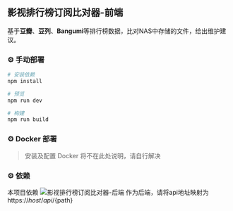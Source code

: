 <p>
<strong><h2>影视排行榜订阅比对器-前端</h2></strong>
基于<strong>豆瓣</strong>、<strong>豆列</strong>、<strong>Bangumi</strong>等排行榜数据，比对NAS中存储的文件，给出维护建议。
</p>


### ⚙️ 手动部署

```sh
# 安装依赖
npm install

# 预览
npm run dev

# 构建
npm run build
```
### ⚙️ Docker 部署

> 安装及配置 Docker 将不在此处说明，请自行解决

### ⚙️ 依赖
本项目依赖 ![影视排行榜订阅比对器-后端](https://github.com/byl0561/media_clawer) 作为后端，请将api地址映射为 https://${host}/api/${path}
